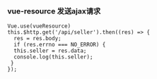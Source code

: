### vue-resource 发送ajax请求
```
Vue.use(vueResource)
this.$http.get('/api/seller').then((res) => {
  res = res.body;
  if (res.errno === NO_ERROR) {
  this.seller = res.data;
  console.log(this.seller);
 }
});
 ```